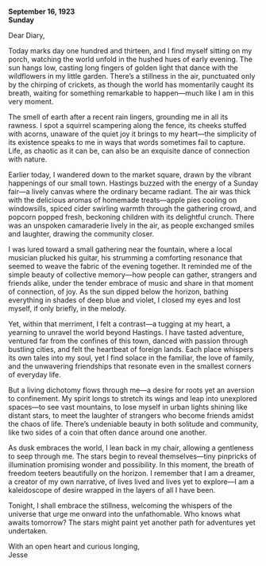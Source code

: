 
**September 16, 1923**  
**Sunday**  

Dear Diary,

Today marks day one hundred and thirteen, and I find myself sitting on my porch, watching the world unfold in the hushed hues of early evening. The sun hangs low, casting long fingers of golden light that dance with the wildflowers in my little garden. There’s a stillness in the air, punctuated only by the chirping of crickets, as though the world has momentarily caught its breath, waiting for something remarkable to happen—much like I am in this very moment.

The smell of earth after a recent rain lingers, grounding me in all its rawness. I spot a squirrel scampering along the fence, its cheeks stuffed with acorns, unaware of the quiet joy it brings to my heart—the simplicity of its existence speaks to me in ways that words sometimes fail to capture. Life, as chaotic as it can be, can also be an exquisite dance of connection with nature. 

Earlier today, I wandered down to the market square, drawn by the vibrant happenings of our small town. Hastings buzzed with the energy of a Sunday fair—a lively canvas where the ordinary became radiant. The air was thick with the delicious aromas of homemade treats—apple pies cooling on windowsills, spiced cider swirling warmth through the gathering crowd, and popcorn popped fresh, beckoning children with its delightful crunch. There was an unspoken camaraderie lively in the air, as people exchanged smiles and laughter, drawing the community closer.

I was lured toward a small gathering near the fountain, where a local musician plucked his guitar, his strumming a comforting resonance that seemed to weave the fabric of the evening together. It reminded me of the simple beauty of collective memory—how people can gather, strangers and friends alike, under the tender embrace of music and share in that moment of connection, of joy. As the sun dipped below the horizon, bathing everything in shades of deep blue and violet, I closed my eyes and lost myself, if only briefly, in the melody. 

Yet, within that merriment, I felt a contrast—a tugging at my heart, a yearning to unravel the world beyond Hastings. I have tasted adventure, ventured far from the confines of this town, danced with passion through bustling cities, and felt the heartbeat of foreign lands. Each place whispers its own tales into my soul, yet I find solace in the familiar, the love of family, and the unwavering friendships that resonate even in the smallest corners of everyday life.

But a living dichotomy flows through me—a desire for roots yet an aversion to confinement. My spirit longs to stretch its wings and leap into unexplored spaces—to see vast mountains, to lose myself in urban lights shining like distant stars, to meet the laughter of strangers who become friends amidst the chaos of life. There’s undeniable beauty in both solitude and community, like two sides of a coin that often dance around one another.

As dusk embraces the world, I lean back in my chair, allowing a gentleness to seep through me. The stars begin to reveal themselves—tiny pinpricks of illumination promising wonder and possibility. In this moment, the breath of freedom teeters beautifully on the horizon. I remember that I am a dreamer, a creator of my own narrative, of lives lived and lives yet to explore—I am a kaleidoscope of desire wrapped in the layers of all I have been.

Tonight, I shall embrace the stillness, welcoming the whispers of the universe that urge me onward into the unfathomable. Who knows what awaits tomorrow? The stars might paint yet another path for adventures yet undertaken.

With an open heart and curious longing,  
Jesse
